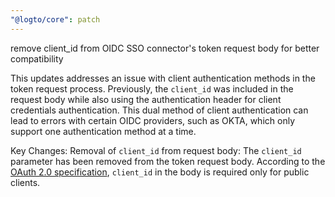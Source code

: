 ```yaml
---
"@logto/core": patch
---
```


remove client_id from OIDC SSO connector's token request body for better compatibility

This updates addresses an issue with client authentication methods in the token request process. Previously, the `client_id` was included in the request body while also using the authentication header for client credentials authentication.
This dual method of client authentication can lead to errors with certain OIDC providers, such as OKTA, which only support one authentication method at a time.

Key Changes:
Removal of `client_id` from request body: The `client_id` parameter has been removed from the token request body. According to the [OAuth 2.0 specification](https://datatracker.ietf.org/doc/html/rfc6749#section-4.1.3), `client_id` in the body is required only for public clients.
